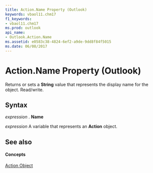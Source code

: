 ```yaml
---
title: Action.Name Property (Outlook)
keywords: vbaol11.chm17
f1_keywords:
- vbaol11.chm17
ms.prod: outlook
api_name:
- Outlook.Action.Name
ms.assetid: e0583c38-4824-6ef2-a9de-9dd8f84f5015
ms.date: 06/08/2017
---
```



# Action.Name Property (Outlook)

Returns or sets a  **String** value that represents the display name for the object. Read/write.


## Syntax

 _expression_ . **Name**

 _expression_ A variable that represents an **Action** object.


## See also


#### Concepts


[Action Object](Outlook.Action.md)

